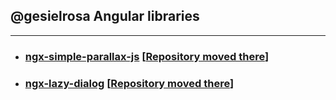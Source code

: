 ## @gesielrosa Angular libraries

---

- ### [ngx-simple-parallax-js](projects/ngx-simple-parallax-js/README.md) [[Repository moved there](https://github.com/gesielrosa/ngx-lazy-dialog)]
- ### [ngx-lazy-dialog](projects/ngx-lazy-dialog/README.md) [[Repository moved there](https://github.com/gesielrosa/ngx-simple-parallax-js)]
